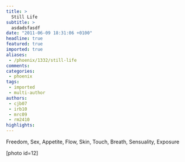 ```yaml
---
title: >
  Still Life
subtitle: >
  asdadsfasdf
date: "2011-06-09 18:31:06 +0100"
headline: true
featured: true
imported: true
aliases:
 - /phoenix/1332/still-life
comments:
categories:
 - phoenix
tags:
 - imported
 - multi-author
authors:
 - cjb07
 - irb10
 - mrc09
 - rm2410
highlights:
---
```


Freedom, Sex, Appetite, Flow, Skin, Touch, Breath, Sensuality, Exposure

[photo id=12]

